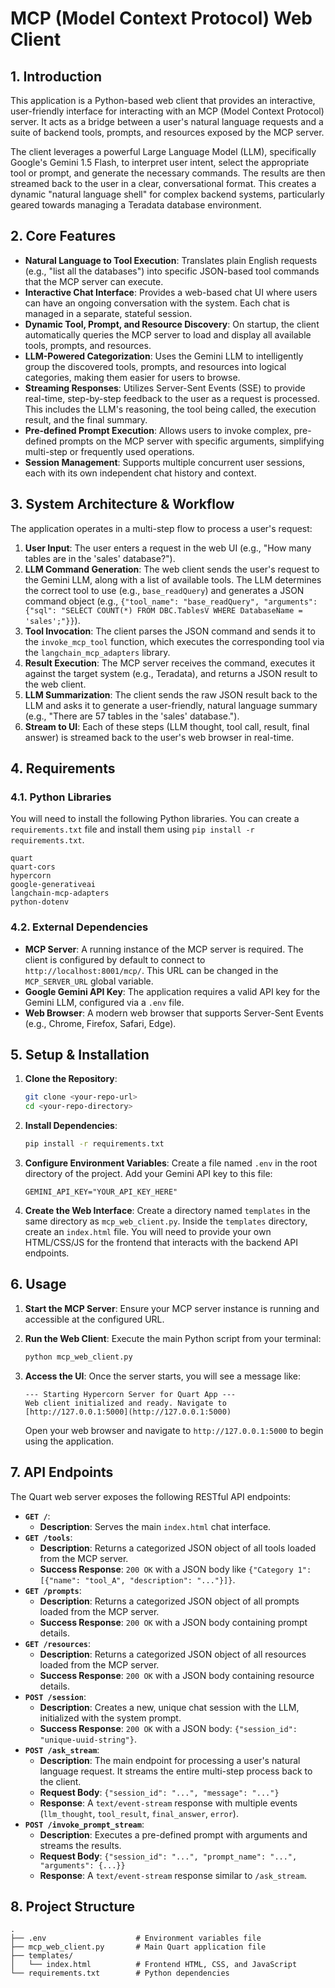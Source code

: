 # MCP (Model Context Protocol) Web Client

## 1. Introduction

This application is a Python-based web client that provides an interactive, user-friendly interface for interacting with an MCP (Model Context Protocol) server. It acts as a bridge between a user's natural language requests and a suite of backend tools, prompts, and resources exposed by the MCP server.

The client leverages a powerful Large Language Model (LLM), specifically Google's Gemini 1.5 Flash, to interpret user intent, select the appropriate tool or prompt, and generate the necessary commands. The results are then streamed back to the user in a clear, conversational format. This creates a dynamic "natural language shell" for complex backend systems, particularly geared towards managing a Teradata database environment.

## 2. Core Features

* **Natural Language to Tool Execution**: Translates plain English requests (e.g., "list all the databases") into specific JSON-based tool commands that the MCP server can execute.
* **Interactive Chat Interface**: Provides a web-based chat UI where users can have an ongoing conversation with the system. Each chat is managed in a separate, stateful session.
* **Dynamic Tool, Prompt, and Resource Discovery**: On startup, the client automatically queries the MCP server to load and display all available tools, prompts, and resources.
* **LLM-Powered Categorization**: Uses the Gemini LLM to intelligently group the discovered tools, prompts, and resources into logical categories, making them easier for users to browse.
* **Streaming Responses**: Utilizes Server-Sent Events (SSE) to provide real-time, step-by-step feedback to the user as a request is processed. This includes the LLM's reasoning, the tool being called, the execution result, and the final summary.
* **Pre-defined Prompt Execution**: Allows users to invoke complex, pre-defined prompts on the MCP server with specific arguments, simplifying multi-step or frequently used operations.
* **Session Management**: Supports multiple concurrent user sessions, each with its own independent chat history and context.

## 3. System Architecture & Workflow

The application operates in a multi-step flow to process a user's request:

1.  **User Input**: The user enters a request in the web UI (e.g., "How many tables are in the 'sales' database?").
2.  **LLM Command Generation**: The web client sends the user's request to the Gemini LLM, along with a list of available tools. The LLM determines the correct tool to use (e.g., `base_readQuery`) and generates a JSON command object (e.g., `{"tool_name": "base_readQuery", "arguments": {"sql": "SELECT COUNT(*) FROM DBC.TablesV WHERE DatabaseName = 'sales';"}}`).
3.  **Tool Invocation**: The client parses the JSON command and sends it to the `invoke_mcp_tool` function, which executes the corresponding tool via the `langchain_mcp_adapters` library.
4.  **Result Execution**: The MCP server receives the command, executes it against the target system (e.g., Teradata), and returns a JSON result to the web client.
5.  **LLM Summarization**: The client sends the raw JSON result back to the LLM and asks it to generate a user-friendly, natural language summary (e.g., "There are 57 tables in the 'sales' database.").
6.  **Stream to UI**: Each of these steps (LLM thought, tool call, result, final answer) is streamed back to the user's web browser in real-time.

## 4. Requirements

### 4.1. Python Libraries

You will need to install the following Python libraries. You can create a `requirements.txt` file and install them using `pip install -r requirements.txt`.

```
quart
quart-cors
hypercorn
google-generativeai
langchain-mcp-adapters
python-dotenv
```

### 4.2. External Dependencies

* **MCP Server**: A running instance of the MCP server is required. The client is configured by default to connect to `http://localhost:8001/mcp/`. This URL can be changed in the `MCP_SERVER_URL` global variable.
* **Google Gemini API Key**: The application requires a valid API key for the Gemini LLM, configured via a `.env` file.
* **Web Browser**: A modern web browser that supports Server-Sent Events (e.g., Chrome, Firefox, Safari, Edge).

## 5. Setup & Installation

1.  **Clone the Repository**:
    ```bash
    git clone <your-repo-url>
    cd <your-repo-directory>
    ```

2.  **Install Dependencies**:
    ```bash
    pip install -r requirements.txt
    ```

3.  **Configure Environment Variables**: Create a file named `.env` in the root directory of the project. Add your Gemini API key to this file:
    ```
    GEMINI_API_KEY="YOUR_API_KEY_HERE"
    ```

4.  **Create the Web Interface**: Create a directory named `templates` in the same directory as `mcp_web_client.py`. Inside the `templates` directory, create an `index.html` file. You will need to provide your own HTML/CSS/JS for the frontend that interacts with the backend API endpoints.

## 6. Usage

1.  **Start the MCP Server**: Ensure your MCP server instance is running and accessible at the configured URL.

2.  **Run the Web Client**: Execute the main Python script from your terminal:
    ```bash
    python mcp_web_client.py
    ```

3.  **Access the UI**: Once the server starts, you will see a message like:
    ```
    --- Starting Hypercorn Server for Quart App ---
    Web client initialized and ready. Navigate to [http://127.0.0.1:5000](http://127.0.0.1:5000)
    ```
    Open your web browser and navigate to `http://127.0.0.1:5000` to begin using the application.

## 7. API Endpoints

The Quart web server exposes the following RESTful API endpoints:

* **`GET /`**:
    * **Description**: Serves the main `index.html` chat interface.
* **`GET /tools`**:
    * **Description**: Returns a categorized JSON object of all tools loaded from the MCP server.
    * **Success Response**: `200 OK` with a JSON body like `{"Category 1": [{"name": "tool_A", "description": "..."}]}`.
* **`GET /prompts`**:
    * **Description**: Returns a categorized JSON object of all prompts loaded from the MCP server.
    * **Success Response**: `200 OK` with a JSON body containing prompt details.
* **`GET /resources`**:
    * **Description**: Returns a categorized JSON object of all resources loaded from the MCP server.
    * **Success Response**: `200 OK` with a JSON body containing resource details.
* **`POST /session`**:
    * **Description**: Creates a new, unique chat session with the LLM, initialized with the system prompt.
    * **Success Response**: `200 OK` with a JSON body: `{"session_id": "unique-uuid-string"}`.
* **`POST /ask_stream`**:
    * **Description**: The main endpoint for processing a user's natural language request. It streams the entire multi-step process back to the client.
    * **Request Body**: `{"session_id": "...", "message": "..."}`
    * **Response**: A `text/event-stream` response with multiple events (`llm_thought`, `tool_result`, `final_answer`, `error`).
* **`POST /invoke_prompt_stream`**:
    * **Description**: Executes a pre-defined prompt with arguments and streams the results.
    * **Request Body**: `{"session_id": "...", "prompt_name": "...", "arguments": {...}}`
    * **Response**: A `text/event-stream` response similar to `/ask_stream`.

## 8. Project Structure

```
.
├── .env                    # Environment variables file
├── mcp_web_client.py       # Main Quart application file
├── templates/
│   └── index.html          # Frontend HTML, CSS, and JavaScript
└── requirements.txt        # Python dependencies
```
